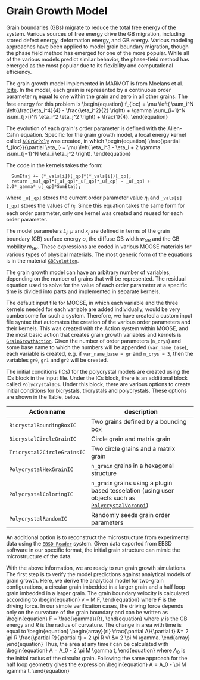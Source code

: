 # Grain Growth Model

Grain boundaries (GBs) migrate to reduce the total free energy of the system.
Various sources of free energy drive the GB migration, including stored defect
energy, deformation energy, and GB energy. Various modeling approaches have been
applied to model grain boundary migration, though the phase field method has
emerged for one of the more popular. While all of the various models predict
similar behavior, the phase-field method has emerged as the most popular due to
its flexibility and computational efficiency.

The grain growth model implemented in MARMOT is from Moelans et al.
[!cite](moelans_quantitative_2008).  In the model, each grain is represented by a
continuous order parameter $\eta_i$ equal to one within the grain and zero in
all other grains.  The free energy for this problem is
\begin{equation}
  f_{loc} = \mu \left( \sum_i^N \left(\frac{\eta_i^4}{4} - \frac{\eta_i^2}{2} \right)  + \gamma \sum_{i=1}^N \sum_{j>i}^N \eta_i^2 \eta_j^2 \right) + \frac{1}{4}.
\end{equation}

The evolution of each grain's order parameter is defined with the Allen-Cahn
equation.  Specific for the grain growth model, a local energy kernel called
[`ACGrGrPoly`](ACGrGrPoly.md) was created, in which
\begin{equation}
  \frac{\partial f_{loc}}{\partial \eta_i} =  \mu \left( \eta_i^3 - \eta_i  + 2 \gamma \sum_{j=1}^N \eta_i \eta_j^2 \right).
\end{equation}

The code in the kernels takes the form:

```
  SumEtaj += (*_vals[i])[_qp]*(*_vals[i])[_qp];
  return _mu[_qp]*(_u[_qp]*_u[_qp]*_u[_qp] - _u[_qp] + 2.0*_gamma*_u[_qp]*SumEtaj);
```

where `_u[_qp]` stores the current order parameter value $\eta_i$ and
`_vals[i][_qp]` stores the values of $\eta_j$. Since this equation takes the
same form for each order parameter, only one kernel was created and reused for
each order parameter.

The model parameters $L_j$, $\mu$ and $\kappa_j$ are defined in terms of the
grain boundary (GB) surface energy $\sigma$, the diffuse GB width $w_{GB}$ and
the GB mobility $m_{GB}$. These expressions are coded in various MOOSE materials
for various types of physical materials. The most generic form of the equations
is in the material [`GBEvolution`](GBEvolution.md).

The grain growth model can have an arbitrary number of variables, depending on
the number of grains that will be represented.  The residual equation used to
solve for the value of each order parameter at a specific time is divided into
parts and implemented in separate kernels.

The default input file for MOOSE, in which each variable and the three kernels
needed for each variable are added individually, would be very cumbersome for
such a system.  Therefore, we have created a custom input file syntax that
automates the creation of the various order parameters and their kernels.  This
was created with the Action system within MOOSE, and the most basic action that
creates grain growth variables and kernels is
[`GrainGrowthAction`](GrainGrowthAction.md). Given the number of order
parameters (`n_crys`) and some base name to which the numbers will be appended
(`var_name_base`), each variable is created, e.g. if `var_name_base = gr` and
`n_crys = 3`, then the variables `gr0`, `gr1` and `gr2` will be created.

The initial conditions (ICs) for the polycrystal models are created using the
ICs block in the input file. Under the ICs block, there is an additional block
called `PolycrystalICs`. Under this block, there are various options to
create initial conditions for bicrystals, tricrystals and polycrystals. These
options are shown in the Table, below.

| Action name                 | description                                                                                                                   |
| --------------------------- | ----------------------------------------------------------------------------------------------------------------------------- |
| `BicrystalBoundingBoxIC`    | Two grains defined by a bounding box                                                                                          |
| `BicrystalCircleGrainIC`    | Circle grain and matrix grain                                                                                                 |
| `Tricrystal2CircleGrainsIC` | Two circle grains and a matrix grain                                                                                          |
| `PolycrystalHexGrainIC`     | `n_grain` grains in a hexagonal structure                                                                                     |
| `PolycrystalColoringIC`     | `n_grain` grains using a plugin based tesselation (using user objects such as [`PolycrystalVoronoi`](PolycrystalVoronoi.md))  |
| `PolycrystalRandomIC`       | Randomly seeds grain order parameters                                                                                         |

An additional option is to reconstruct the microstructure from experimental data
using the [`EBSD Reader`](ICs/EBSD.md) system. Given data exported from EBSD
software in our specific format, the initial grain structure can mimic the
microstructure of the data.

With the above information, we are ready to run grain growth simulations. The
first step is to verify the model predictions against analytical models of grain
growth. Here, we derive the analytical model for two-grain configurations, a
circular grain imbedded in a larger grain and a half loop grain imbedded in a
larger grain. The grain boundary velocity is calculated according to
\begin{equation}
v = M F,
\end{equation}
where $F$ is the driving force. In our simple verification cases, the driving
force depends only on the curvature of the grain boundary and can be written as
\begin{equation}
F = \frac{\gamma}{R},
\end{equation}
where $\gamma$ is the GB energy and $R$ is the radius of curvature. The change
in area with time is equal to
\begin{equation}
\begin{array}{rl}
\frac{\partial A}{\partial t} &= 2 \pi R \frac{\partial R}{\partial t} = 2 \pi R v\\
&= 2 \pi M \gamma.
\end{array}
\end{equation}
Thus, the area at any time $t$ can be calculated with
\begin{equation}
A = A_0 - 2 \pi M \gamma t,
\end{equation}
where $A_0$ is the initial radius of the circular grain. Following the same
approach for the half loop geometry gives the expression
\begin{equation}
A = A_0 - \pi M \gamma t.
\end{equation}
